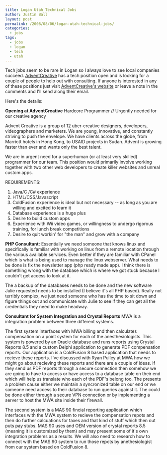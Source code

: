 ```yaml
---
title: Logan Utah Technical Jobs
author: Justin Ball
layout: post
permalink: /2008/08/06/logan-utah-technical-jobs/
categories:
  - jobs
tags:
  - jobs
  - logan
  - tech
  - utah
---
```

Tech jobs seem to be rare in Logan so I always love to see local companies succeed. [AdventCreative][1] has a tech position open and is looking for a couple of people to help out with consulting. If anyone is interested in any of these positions just visit [AdventCreative's website][1] or leave a note in the comments and I'll send along their email.

 [1]: http://adventcreative.com/

Here's the details:

**Opening at AdventCreative**
Hardcore Programmer // Urgently needed for our creative agency

Advent Creative is a group of 12 uber-creative designers, developers, videographers and marketers. We are young, innovative, and constantly striving to push the envelope. We have clients across the globe, from Marriott hotels in Hong Kong, to USAID projects in Sudan. Advent is growing faster than ever and wants only the best talent.

We are in urgent need for a superhuman (or at least very skilled) programmer for our team. This position would primarily involve working together with two other web developers to create killer websites and unreal custom apps.

REQUIREMENTS:
1. Java/C /C# experience
2. HTML/CSS/Javascript
3. ColdFusion experience is ideal but not necessary -- as long as you are willing and excited to learn it
4. Database experience is a huge plus
5. Desire to build custom apps
6. Experience with Wii video games, or willingness to undergo rigorous training, for lunch break competitions
7. Desire to quit workin' for "the man" and grow with a company

**PHP Consultant:**
Essentially we need someone that knows linux and specifically is familiar with working on linux from a remote location through the various available services. Even better if they are familiar with CPanel which is what is being used to manage the linux webserver. What needs to be done is fix the newsletter app (php ready made app). I think there is something wrong with the database which is where we got stuck because I couldn't get access to look at it.

The a backup of the databases needs to be done and the new software Julie requested needs to be installed (I believe it's all PHP based). Really not terribly complex, we just need someone who has the time to sit down and figure things out and communicate with Julie to see if they can get all the credentials they need to make headway.

**Consultant for System Integration and Crystal Reports**
MWA is a integration problem between three different systems.

The first system interfaces with MWA billing and then calculates compensation on a point system for each of the anesthesiologists. This system is powered by an Oracle database and runs reports using Crystal Reports 8.5 and a custom Delphi application to generate PDF compensation reports. Our application is a ColdFusion 8 based application that needs to recieve these reports. I've discussed with Ryan Pulley at MWA how we might go about recieving these reports and there are a couple of ideas. If they send us PDF reports through a secure connection then somehow we are going to have to access or have access to a database table on their end which will help us translate who each of the PDF's belong too. The presents a problem cause either we maintain a syncronized table on our end or we someone need access to their database to run queries against it. The could be done either through a secure VPN connection or by implementing a server to host the MWA site inside their firewall.

The second system is a MAS 90 fincial reporting application which interfaces with the MWA system to recieve the compensation repots and then do further calcuations for taxes and that kind of stuff which then out puts pay stubs. MAS 90 uses and OEM version of crystal reports 8.5 (meaning it is customized by them) and may present some of it's own integration problems as a results. We will also need to research how to connect with the MAS 90 system to run those repots by anethesiologist from our system based on ColdFusion 8.